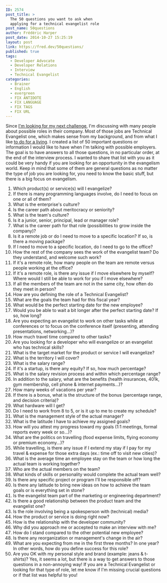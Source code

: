 ```yaml
---
ID: 2574
post_title: >
  The 50 questions you want to ask when
  applying for a technical evangelist role
post_name: 50questions
author: Frédéric Harper
post_date: 2014-10-27 15:25:19
layout: post
link: https://fred.dev/50questions/
published: true
tags:
  - Developer Advocate
  - Developer Relations
  - Interview
  - Technical Evangelist
categories:
  - Brainer
  - English
  - evergreen
  - FIX ANTIDOTE
  - FIX LANGUAGE
  - FIX TAGS
  - FIX URL
---
```

Since [I'm looking for my next challenge][1], I'm discussing with many people about possible roles in their company. Most of those jobs are Technical Evangelist one, which makes sense from my background, and from what I like [to do for a living][2]. I created a list of 50 important questions or information I would like to have when I'm talking with possible employers. The goal is to have answers to all those questions, in no particular order, at the end of the interview process. I wanted to share that list with you as it could be very handy if you are looking for an opportunity in the evangelism world. Keep in mind that some of them are general questions as no matter the type of job you are looking for, you need to know the basic stuff, but there is a big focus on evangelism. 
1.  Which product(s) or service(s) will I evangelize?
2.  If there is many programming languages involve, do I need to focus on one or all of them?
3.  What is the enterprise's culture?
4.  Is the career path about meritocracy or seniority?
5.  What is the team's culture?
6.  Is it a junior, senior, principal, lead or manager role?
7.  What is the career path for that role (possibilities to grow inside the company)?
8.  Is it a remote job or do I need to move to a specific location? If so, is there a moving package?
9.  If I need to move to a specific location, do I need to go to the office?
10. How the rest of the company sees the work of the evangelist team? Do they understand, and welcome such work?
11. If it's a remote role, how many people on the team are remote versus people working at the office?
12. If it's a remote role, is there any issue if I move elsewhere by myself? Where would I still be able to work for you if I move elsewhere?
13. If all the members of the team are not in the same city, how often do they meet in person?
14. How are you defining the role of a Technical Evangelist?
15. What are the goals the team had for this fiscal year?
16. What would be the perfect starting date for the new employee?
17. Would you be able to wait a bit longer after the perfect starting date? If so, how long?
18. Are you expecting an evangelist to work on other tasks while at conferences or to focus on the conference itself (presenting, attending presentations, networking...)?
19. How much travel time compared to other tasks?
20. Are you looking for a developer who will evangelize or an evangelist who has technical skills?
21. What is the target market for the product or service I will evangelize?
22. What is the territory I will cover?
23. What is the salary range?
24. If it's a startup, is there any equity? If so, how much percentage?
25. What is the salary revision process and within which percentage range?
26. In addition to the salary, what are the benefits (health insurances, 401k, gym membership, cell phone & internet payments...)?
27. How many weeks of vacations per year?
28. If there is a bonus, what is the structure of the bonus (percentage range, and decision criteria)?
29. What hardware will I get?
30. Do I need to work from 8 to 5, or is it up to me to create my schedule?
31. What is the management style of the actual manager?
32. What is the latitude I have to achieve my assigned goals?
33. How will you attest my progress toward my goals (1:1 meetings, formal reports every week or so...)?
34. What are the politics on travelling (food expense limits, flying economy or premium economy...)?
35. While travelling, is there any issue if I extend my stay if I pay for my travel & expense for those extra days (ex.: time off to visit new cities)?
36. What is the average time an employee stay on the team or how long the actual team is working together?
37. Who are the actual members on the team?
38. What kinds of skills or personality would complete the actual team well?
39. Is there any specific project or program I'll be responsible off?
40. Is there any latitude to bring new ideas on how to achieve the team goals or is everything set in stone?
41. Is the evangelist team part of the marketing or engineering department?
42. Is there a good relationship between the product team and the evangelist one?
43. Is the role involving being a spokesperson with (technical) media?
44. How the product or service is doing right now?
45. How is the relationship with the developer community?
46. Why did you approach me or accepted to make an interview with me?
47. How do I stand compared to the other potential new employee?
48. Is there any reorganization or management's change in the air?
49. What are you expecting from me in the first three months? In one year? In other words, how do you define success for this role?
50. Are you OK with my personal style and brand (example: jeans & t-shirts)? Yes, it seems a lot, but there is a way to get answers to those questions in a non-annoying way! If you are a Technical Evangelist or looking for that type of role, let me know if I'm missing crucial questions or if that list was helpful to you!

 [1]: http://fred.dev/im-leaving-mozilla-looking-for-a-new-challenge/ "I’m leaving Mozilla, looking for a new challenge"
 [2]: https://www.linkedin.com/in/fredericharper "Frédéric Harper's LinkedIn profile"